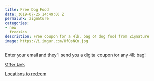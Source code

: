 ```yaml
---
title: Free Dog Food
date: 2019-07-26 14:49:00 Z
permalink: zignature
categories:
- new
- freebies
description: Free coupon for a 4lb. bag of dog food from Zignature
image: https://i.imgur.com/HfOsNCn.jpg
---
```


Enter your email and they'll send you a digital coupon for any 4lb bag!


[Offer Link](https://zignature.com/tryzignature/)

[Locations to redeem](https://zignature.com/where-to-buy/)
